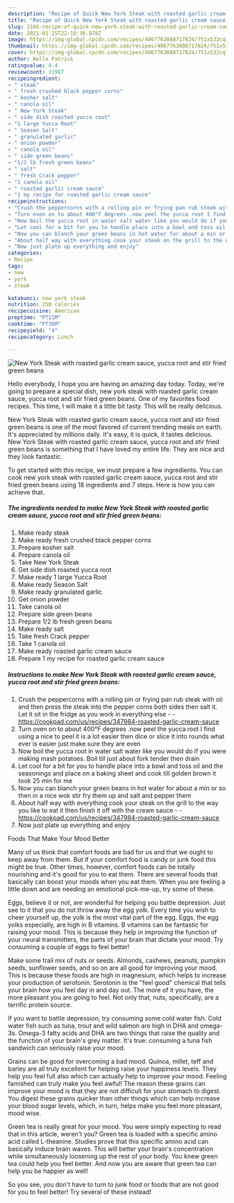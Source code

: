```yaml
---
description: "Recipe of Quick New York Steak with roasted garlic cream sauce, yucca root and stir fried green beans"
title: "Recipe of Quick New York Steak with roasted garlic cream sauce, yucca root and stir fried green beans"
slug: 2166-recipe-of-quick-new-york-steak-with-roasted-garlic-cream-sauce-yucca-root-and-stir-fried-green-beans
date: 2021-01-25T22:18:36.878Z
image: https://img-global.cpcdn.com/recipes/4867763888717824/751x532cq70/new-york-steak-with-roasted-garlic-cream-sauce-yucca-root-and-stir-fried-green-beans-recipe-main-photo.jpg
thumbnail: https://img-global.cpcdn.com/recipes/4867763888717824/751x532cq70/new-york-steak-with-roasted-garlic-cream-sauce-yucca-root-and-stir-fried-green-beans-recipe-main-photo.jpg
cover: https://img-global.cpcdn.com/recipes/4867763888717824/751x532cq70/new-york-steak-with-roasted-garlic-cream-sauce-yucca-root-and-stir-fried-green-beans-recipe-main-photo.jpg
author: Nelle Patrick
ratingvalue: 4.4
reviewcount: 31987
recipeingredient:
- " steak"
- " fresh crushed black pepper corns"
- " kosher salt"
- " canola oil"
- " New York Steak"
- " side dish roasted yucca root"
- "1 large Yucca Root"
- " Season Salt"
- " granulated garlic"
- " onion powder"
- " canola oil"
- " side green beans"
- "1/2 lb fresh green beans"
- " salt"
- " fresh Crack pepper"
- "1 canola oil"
- " roasted garlic cream sauce"
- "1 my recipe for roasted garlic cream sauce"
recipeinstructions:
- "Crush the peppercorns with a rolling pin or frying pan rub steak with oil and then press the steak into the pepper corns both sides then salt it. Let it sit in the fridge as you work in everything else  https://cookpad.com/us/recipes/347984-roasted-garlic-cream-sauce"
- "Turn oven on to about 400°F degrees .now peel the yucca root I find using a nice to peel it is a lot easier then dice or slice it into rounds what ever is easier just make sure they are even"
- "Now boil the yucca root in water salt water like you would do if you were making mash potatoes. Boil till just about fork tender then drain"
- "Let cool for a bit for you to handle place into a bowl and toss oil and the seasonings and place on a baking sheet and cook till golden brown it took 25 min for me"
- "Now you can blanch your green beans in hot water for about a min or so then in a nice wok stir fry them up and salt and pepper them"
- "About half way with everything cook your steak on the grill to the way you like to eat it then finish it off with the cream sauce  https://cookpad.com/us/recipes/347984-roasted-garlic-cream-sauce"
- "Now just plate up everything and enjoy"
categories:
- Recipe
tags:
- new
- york
- steak

katakunci: new york steak 
nutrition: 250 calories
recipecuisine: American
preptime: "PT11M"
cooktime: "PT36M"
recipeyield: "4"
recipecategory: Lunch

---
```



![New York Steak with roasted garlic cream sauce, yucca root and stir fried green beans](https://img-global.cpcdn.com/recipes/4867763888717824/751x532cq70/new-york-steak-with-roasted-garlic-cream-sauce-yucca-root-and-stir-fried-green-beans-recipe-main-photo.jpg)

Hello everybody, I hope you are having an amazing day today. Today, we're going to prepare a special dish, new york steak with roasted garlic cream sauce, yucca root and stir fried green beans. One of my favorites food recipes. This time, I will make it a little bit tasty. This will be really delicious.

New York Steak with roasted garlic cream sauce, yucca root and stir fried green beans is one of the most favored of current trending meals on earth. It's appreciated by millions daily. It's easy, it is quick, it tastes delicious. New York Steak with roasted garlic cream sauce, yucca root and stir fried green beans is something that I have loved my entire life. They are nice and they look fantastic.




To get started with this recipe, we must prepare a few ingredients. You can cook new york steak with roasted garlic cream sauce, yucca root and stir fried green beans using 18 ingredients and 7 steps. Here is how you can achieve that.

<!--inarticleads1-->

##### The ingredients needed to make New York Steak with roasted garlic cream sauce, yucca root and stir fried green beans:

1. Make ready  steak
1. Make ready  fresh crushed black pepper corns
1. Prepare  kosher salt
1. Prepare  canola oil
1. Take  New York Steak
1. Get  side dish roasted yucca root
1. Make ready 1 large Yucca Root
1. Make ready  Season Salt
1. Make ready  granulated garlic
1. Get  onion powder
1. Take  canola oil
1. Prepare  side green beans
1. Prepare 1/2 lb fresh green beans
1. Make ready  salt
1. Take  fresh Crack pepper
1. Take 1 canola oil
1. Make ready  roasted garlic cream sauce
1. Prepare 1 my recipe for roasted garlic cream sauce




<!--inarticleads2-->

##### Instructions to make New York Steak with roasted garlic cream sauce, yucca root and stir fried green beans:

1. Crush the peppercorns with a rolling pin or frying pan rub steak with oil and then press the steak into the pepper corns both sides then salt it. Let it sit in the fridge as you work in everything else -  - https://cookpad.com/us/recipes/347984-roasted-garlic-cream-sauce
1. Turn oven on to about 400°F degrees .now peel the yucca root I find using a nice to peel it is a lot easier then dice or slice it into rounds what ever is easier just make sure they are even
1. Now boil the yucca root in water salt water like you would do if you were making mash potatoes. Boil till just about fork tender then drain
1. Let cool for a bit for you to handle place into a bowl and toss oil and the seasonings and place on a baking sheet and cook till golden brown it took 25 min for me
1. Now you can blanch your green beans in hot water for about a min or so then in a nice wok stir fry them up and salt and pepper them
1. About half way with everything cook your steak on the grill to the way you like to eat it then finish it off with the cream sauce -  - https://cookpad.com/us/recipes/347984-roasted-garlic-cream-sauce
1. Now just plate up everything and enjoy




Foods That Make Your Mood Better


Many of us think that comfort foods are bad for us and that we ought to keep away from them. But if your comfort food is candy or junk food this might be true. Other times, however, comfort foods can be totally nourishing and it's good for you to eat them. There are several foods that basically can boost your moods when you eat them. When you are feeling a little down and are needing an emotional pick-me-up, try some of these.

Eggs, believe it or not, are wonderful for helping you battle depression. Just see to it that you do not throw away the egg yolk. Every time you wish to cheer yourself up, the yolk is the most vital part of the egg. Eggs, the egg yolks especially, are high in B vitamins. B vitamins can be fantastic for raising your mood. This is because they help in improving the function of your neural transmitters, the parts of your brain that dictate your mood. Try consuming a couple of eggs to feel better!

Make some trail mix of nuts or seeds. Almonds, cashews, peanuts, pumpkin seeds, sunflower seeds, and so on are all good for improving your mood. This is because these foods are high in magnesium, which helps to increase your production of serotonin. Serotonin is the "feel good" chemical that tells your brain how you feel day in and day out. The more of it you have, the more pleasant you are going to feel. Not only that, nuts, specifically, are a terrific protein source.

If you want to battle depression, try consuming some cold water fish. Cold water fish such as tuna, trout and wild salmon are high in DHA and omega-3s. Omega-3 fatty acids and DHA are two things that raise the quality and the function of your brain's grey matter. It's true: consuming a tuna fish sandwich can seriously raise your mood. 

Grains can be good for overcoming a bad mood. Quinoa, millet, teff and barley are all truly excellent for helping raise your happiness levels. They help you feel full also which can actually help to improve your mood. Feeling famished can truly make you feel awful! The reason these grains can improve your mood is that they are not difficult for your stomach to digest. You digest these grains quicker than other things which can help increase your blood sugar levels, which, in turn, helps make you feel more pleasant, mood wise.

Green tea is really great for your mood. You were simply expecting to read that in this article, weren't you? Green tea is loaded with a specific amino acid called L-theanine. Studies prove that this specific amino acid can basically induce brain waves. This will better your brain's concentration while simultaneously loosening up the rest of your body. You knew green tea could help you feel better. And now you are aware that green tea can help you be happier as well!

So you see, you don't have to turn to junk food or foods that are not good for you to feel better! Try several of these instead!

